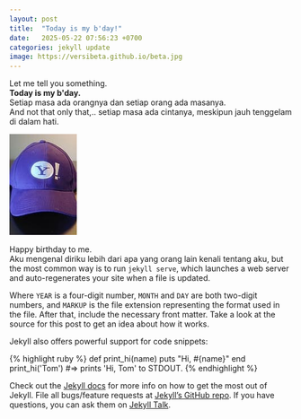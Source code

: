 ```yaml
---
layout: post
title:  "Today is my b'day!"
date:   2025-05-22 07:56:23 +0700
categories: jekyll update
image: https://versibeta.github.io/beta.jpg
---
```

Let me tell you something.   
**Today is my b'day.**  
Setiap masa ada orangnya dan setiap orang ada masanya.  
And not that only that,.. setiap masa ada cintanya, meskipun jauh tenggelam di dalam hati.

![Topi Y!](/topi-yahoo.jpeg "Topi Yahoo.")

Happy birthday to me.  
Aku mengenal diriku lebih dari apa yang orang lain kenali tentang aku, but the most common way is to run `jekyll serve`, which launches a web server and auto-regenerates your site when a file is updated.

Where `YEAR` is a four-digit number, `MONTH` and `DAY` are both two-digit numbers, and `MARKUP` is the file extension representing the format used in the file. After that, include the necessary front matter. Take a look at the source for this post to get an idea about how it works.

Jekyll also offers powerful support for code snippets:

{% highlight ruby %}
def print_hi(name)
  puts "Hi, #{name}"
end
print_hi('Tom')
#=> prints 'Hi, Tom' to STDOUT.
{% endhighlight %}

Check out the [Jekyll docs][jekyll-docs] for more info on how to get the most out of Jekyll. File all bugs/feature requests at [Jekyll’s GitHub repo][jekyll-gh]. If you have questions, you can ask them on [Jekyll Talk][jekyll-talk].

[jekyll-docs]: https://jekyllrb.com/docs/home
[jekyll-gh]:   https://github.com/jekyll/jekyll
[jekyll-talk]: https://talk.jekyllrb.com/
